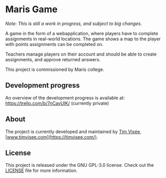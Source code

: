 # Maris Game
*Note: This is still a work in progress, and subject to big changes.*

A game in the form of a webapplication, where players have to complete
assignments in real-world locations. The game shows a map to the player with
points assignments can be completed on.

Teachers manage players on their account and should be able to create
assignments, and approve returned answers.

This project is commissioned by Maris college.

## Development progress
An overview of the development progress is available at:  
https://trello.com/b/7nCavUIK/ (currently private)

## About
The project is currently developed and maintained by [Tim Visée](https://github.com/timvisee/), [www.timvisee.com](https://timvisee.com/).

## License
This project is released under the GNU GPL-3.0 license. Check out the [LICENSE](LICENSE) file for more information.
